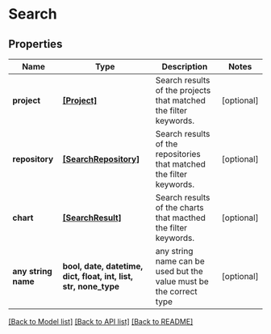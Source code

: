 # Search


## Properties
Name | Type | Description | Notes
------------ | ------------- | ------------- | -------------
**project** | [**[Project]**](Project.md) | Search results of the projects that matched the filter keywords. | [optional] 
**repository** | [**[SearchRepository]**](SearchRepository.md) | Search results of the repositories that matched the filter keywords. | [optional] 
**chart** | [**[SearchResult]**](SearchResult.md) | Search results of the charts that macthed the filter keywords. | [optional] 
**any string name** | **bool, date, datetime, dict, float, int, list, str, none_type** | any string name can be used but the value must be the correct type | [optional]

[[Back to Model list]](../README.md#documentation-for-models) [[Back to API list]](../README.md#documentation-for-api-endpoints) [[Back to README]](../README.md)


